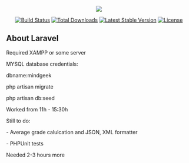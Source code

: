 <p align="center"><img src="https://laravel.com/assets/img/components/logo-laravel.svg"></p>

<p align="center">
<a href="https://travis-ci.org/laravel/framework"><img src="https://travis-ci.org/laravel/framework.svg" alt="Build Status"></a>
<a href="https://packagist.org/packages/laravel/framework"><img src="https://poser.pugx.org/laravel/framework/d/total.svg" alt="Total Downloads"></a>
<a href="https://packagist.org/packages/laravel/framework"><img src="https://poser.pugx.org/laravel/framework/v/stable.svg" alt="Latest Stable Version"></a>
<a href="https://packagist.org/packages/laravel/framework"><img src="https://poser.pugx.org/laravel/framework/license.svg" alt="License"></a>
</p>

## About Laravel

<p>Required XAMPP or some server</p>
<p>MYSQL database credentials:</p>
<p>dbname:mindgeek</p>

<p>php artisan migrate</p>
<p>php artisan db:seed</p>

<p>Worked from 11h - 15:30h</p>
<p>Still to do:</p>

   <p>- Average grade calulcation and JSON, XML formatter</p>
   <p>- PHPUnit tests</p>
   
<p>Needed 2-3 hours more</p>
       
    
    
